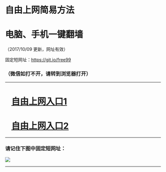 ﻿# 自由上网简易方法

# 电脑、手机一键翻墙

（2017/10/09 更新，网址有效）

固定短网址：https://git.io/free99

### （微信如打不开，请转到浏览器打开）


***





# &nbsp;&nbsp; <a href="http://ft100563490.fwq-tz-1001.info/fwqtz01.html?t=100900110285 " target="_blank">自由上网入口1</a>
# &nbsp;&nbsp; <a href="http://ft1901818554.fwq-tz-1002.info/fwqtz02.html?t=1009001316 " target="_blank">自由上网入口2</a>
***

### 请记住下图中固定短网址：

<img src="https://s3-us-west-2.amazonaws.com/fwq-1001/yjfq-20170905okok.png" /> 


***

